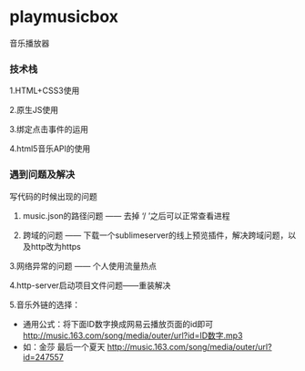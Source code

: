 # playmusicbox
音乐播放器

### 技术栈
1.HTML+CSS3使用

2.原生JS使用

3.绑定点击事件的运用

4.html5音乐API的使用

### 遇到问题及解决
写代码的时候出现的问题


 1. music.json的路径问题   —— 去掉 ‘/ ’之后可以正常查看进程

 2. 跨域的问题  —— 下载一个sublimeserver的线上预览插件，解决跨域问题，以及http改为https

 3.网络异常的问题  —— 个人使用流量热点

 4.http-server启动项目文件问题——重装解决

 5.音乐外链的选择：
- 通用公式：将下面ID数字换成网易云播放页面的id即可
http://music.163.com/song/media/outer/url?id=ID数字.mp3  
- 如：金莎 最后一个夏天
http://music.163.com/song/media/outer/url?id=247557

